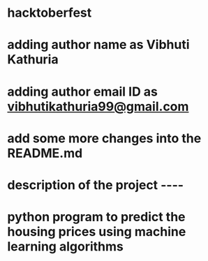 
# hacktoberfest
# adding author name as Vibhuti Kathuria 
# adding author email ID as vibhutikathuria99@gmail.com
# add some more changes into the README.md
# description of the project ----
# python program to predict the housing prices using machine learning algorithms


